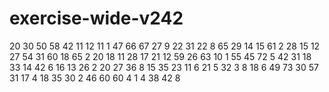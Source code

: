 # exercise-wide-v242
20
30
50
58
42
11
12
11
1
47
66
67
27
9
22
31
22
8
65
29
14
15
61
2
28
15
12
27
54
31
60
18
65
2
20
18
11
28
17
21
12
59
26
63
10
1
55
45
72
5
42
31
18
33
14
42
6
16
13
26
2
20
27
36
8
15
35
23
11
6
21
5
32
3
8
18
6
49
73
30
57
31
17
4
18
35
30
2
46
60
60
4
1
4
38
42
8
